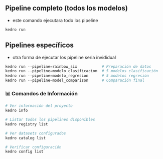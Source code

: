 

## Pipeline completo (todos los modelos)

- este comando ejecutara todo los pipeline
```powershell
kedro run
```


## Pipelines específicos


- otra forma de ejecutar los pipeline seria invididual 
```powershell
kedro run --pipeline=rainbow_six           # Preparación de datos
kedro run --pipeline=modelo_clasificacion  # 5 modelos clasificación
kedro run --pipeline=modelo_regresion      # 5 modelos regresión  
kedro run --pipeline=model_comparison      # Comparación final

```
### 📊 Comandos de Información

```bash
# Ver información del proyecto
kedro info

# Listar todos los pipelines disponibles
kedro registry list

# Ver datasets configurados
kedro catalog list

# Verificar configuración
kedro config list
```
